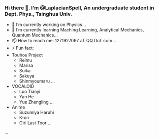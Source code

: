 ### Hi there 👋. I'm @LaplacianSpell, An undergraduate student in Dept. Phys., Tsinghua Univ.

+ 🔭 I’m currently working on Physics...
+ 🌱 I’m currently learning Maching Learning, Analytical Mechanics, Quantum Mechanics...
+ 📫 How to reach me: 1271927097 aT QQ DoT com...
+ ⚡ Fun fact: 
 + Touhou Project
   + Reimu
   + Marisa
   + Suika
   + Sakuya
   + Shinmyoumaru
   ...
 + VOCALOID
   + Luo Tianyi
   + Yan He
   + Yue Zhengling
   ...
 + Anime
   + Suzumiya Haruhi
   + K-on
   + Girl Last Toor
  ...
 
 ...

